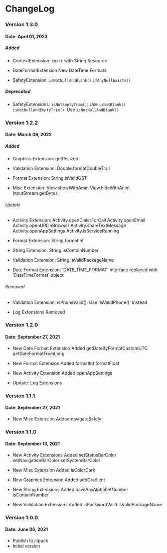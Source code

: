 # ChangeLog

### Version 1.3.0
#### Date: April 01, 2023

##### Added

- ContextExtension:
  `toast` with String Resource

- DateFormatExtension
  New DateTime Formats

- SafetyExtension:
  `isNotNullAndBlank()`
  `ifAnyNullExists()`

##### Deprecated
- SafetyExtensions:
  `isNotEmptyTrim()`: Use `isNotBlank()`
  `isNotNullAndEmptyTrim()`: Use `isNotNullAndBlank()`

### Version 1.2.2
#### Date: March 06, 2022

##### Added

- Graphics Extension:
  getResized

- Validation Extension:
  Double.formatDoubleTrail

- Format Extension:
  String.isValidGST

- Misc Extension:
  View.showWithAnim
  View.hideWithAnim
  InputStream.getBytes
  
###### Update

- Activity Extension:
  Activity.openDialerForCall
  Activity.openEmail
  Activity.openURLInBrowser
  Activity.shareTextMessage
  Activity.openAppSettings
  Activity.isServiceRunning
  
- Format Extension:
  String.formatInt
  
- String Extension:
  String.isContainNumber
  
- Validation Extension:
  String.isValidPackageName
  
- Date Format Extension:
  'DATE_TIME_FORMAT' interface replaced with 'DateTimeFormat' object
  
###### Removed

- Validation Extension:
  isPhoneValid(): Use 'isValidPhone()' Instead
  
- Log Extensions Removed

### Version 1.2.0
#### Date: September 27, 2021

- New Date Format Extension Added
  getDateByFormatCustomUTC
  getDateFormatFromLong

- New Format Extension Added
  formatInt
  formatFloat

- New Activity Extension Added
  openAppSettings

- Update: Log Extensions

### Version 1.1.1
#### Date: September 27, 2021

- New Misc Extension Added
  navigateSafely
  
### Version 1.1.0
#### Date: September 13, 2021

- New Activity Extensions Added
  setStatusBarColor
  setNavigationBarColor
  setSystemBarColor

- New Misc Extension Added
  isColorDark

- New Graphics Extension Added
  addGradient

- New String Extensions Added
  haveAnyAlphabetNumber
  isContainNumber

- New Validation Extensions Added
  isPasswordValid
  isValidPackageName
  
### Version 1.0.0
#### Date: June 06, 2021

- Publish to jitpack
- Initial version